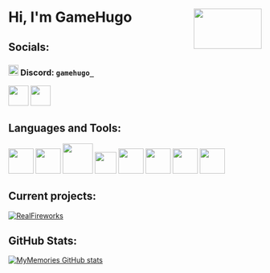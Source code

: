 # Hi, I'm GameHugo [<img align="right" width="135" height="80" src="https://i.imgur.com/73nwJjR.png">](#)

## Socials:
### [<img width=20 height=21 src="https://i.imgur.com/JNehGFH.png">](#) Discord: `gamehugo_`
[<img width=40 src="https://i.imgur.com/9d4GTsZ.png">](https://twitter.com/GameHugo_)
[<img width=40 src="https://i.imgur.com/ZS7PgpV.png">](https://open.spotify.com/user/11139936676?si=2e059c9567f4467d)

## Languages and Tools:
[<img width="50" src="https://i.imgur.com/g6bxayM.png">][java]
[<img width="50" src="https://i.imgur.com/aQzJ9EM.png">][python]
[<img width="60" src="https://i.imgur.com/xoaNfpA.png">][html]
[<img width="43" src="https://i.imgur.com/ZL0zVfg.png">][css]
[<img width="50" src="https://i.imgur.com/hHnJKQj.png">][javascript]
[<img width="50" src="https://i.imgur.com/33pdCZt.png">][idea]
[<img width="50" src="https://i.imgur.com/xxSgSsR.png">][pycharm]
[<img width="50" src="https://i.imgur.com/YUJERag.png">][webstorm]

## Current projects:
[![RealFireworks](https://github-readme-stats.vercel.app/api/pin/?username=GameHugo&repo=RealFireworks&show_owner=true&&theme=radical)](https://github.com/GameHugo/RealFireworks)
<!--[![Shows](https://github-readme-stats.vercel.app/api/pin/?username=GameHugo&repo=Shows&show_owner=true&&theme=radical)](https://github.com/GameHugo/Shows)-->

## GitHub Stats:
[![MyMemories GitHub stats](https://github-readme-stats.vercel.app/api?username=GameHugo&show_icons=true&theme=radical)](#)

[java]: https://www.java.com/
[python]: https://www.python.org/
[html]: #
[css]: #
[javascript]: #
[idea]: https://www.jetbrains.com/idea/
[pycharm]: https://www.jetbrains.com/pycharm/
[webstorm]: https://www.jetbrains.com/webstorm/
